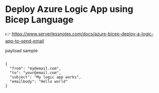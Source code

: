 # Deploy Azure Logic App using Bicep Language

👉 https://www.serverlessnotes.com/docs/azure-bicep-deploy-a-logic-app-to-send-email

payload sample
```

{
  "from": "my@email.com",
  "to": "your@email.com",
  "subject": "My logic app works",
  "emailbody": "Hello world"
}
```


